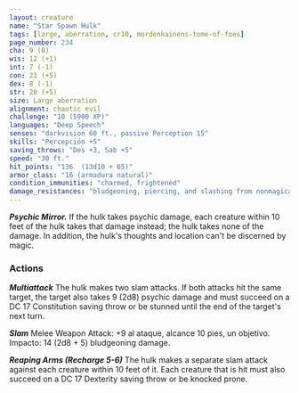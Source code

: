 ```yaml
---
layout: creature
name: "Star Spawn Hulk"
tags: [large, aberration, cr10, mordenkainens-tome-of-foes]
page_number: 234
cha: 9 (0)
wis: 12 (+1)
int: 7 (-1)
con: 21 (+5)
dex: 8 (-1)
str: 20 (+5)
size: Large aberration
alignment: chaotic evil
challenge: "10 (5900 XP)"
languages: "Deep Speech"
senses: "darkvision 60 ft., passive Perception 15"
skills: "Percepción +5"
saving_throws: "Des +3, Sab +5"
speed: "30 ft."
hit_points: "136  (13d10 + 65)"
armor_class: "16 (armadura natural)"
condition_immunities: "charmed, frightened"
damage_resistances: "bludgeoning, piercing, and slashing from nonmagical attacks"
---
```


***Psychic Mirror.*** If the hulk takes psychic damage, each creature within 10 feet of the hulk takes that damage instead; the hulk takes none of the damage. In addition, the hulk's thoughts and location can't be discerned by magic.

### Actions

***Multiattack*** The hulk makes two slam attacks. If both attacks hit the same target, the target also takes 9 (2d8) psychic damage and must succeed on a DC 17 Constitution saving throw or be stunned until the end of the target's next turn.

***Slam*** Melee Weapon Attack: +9 al ataque, alcance 10 pies, un objetivo. Impacto: 14 (2d8 + 5) bludgeoning damage.

***Reaping Arms (Recharge 5-6)*** The hulk makes a separate slam attack against each creature within 10 feet of it. Each creature that is hit must also succeed on a DC 17 Dexterity saving throw or be knocked prone.